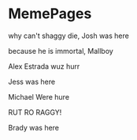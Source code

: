 # MemePages

why can't shaggy die, Josh was here

because he is immortal, Mallboy

Alex Estrada wuz hurr

Jess was here

Michael Were hure

RUT RO RAGGY!

Brady was here
